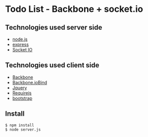 # Todo List - Backbone + socket.io

## Technologies used server side

* [node.js](http://nodejs.org/)
* [express](http://expressjs.com/)
* [Socket IO](http://socket.io/)

## Technologies used client side
* [Backbone](http://backbonejs.org/)
* [Backbone.ioBind](https://github.com/logicalparadox/backbone.iobind)
* [Jquery](http://jquery.com/)
* [Requirejs](http://requirejs.org/http://requirejs.org/)
* [bootstrap](http://twitter.github.io/bootstrap/)

## Install

```shell
$ npm install
$ node server.js
```
